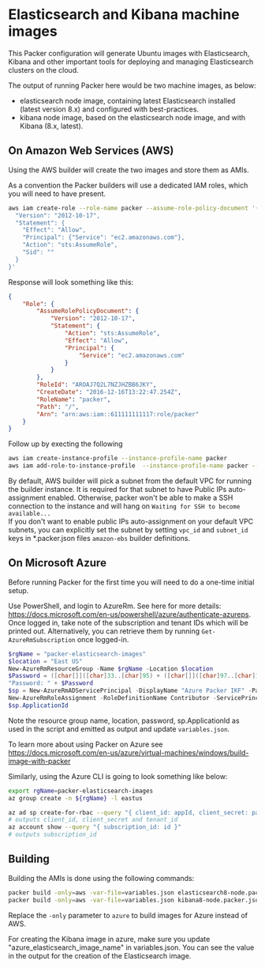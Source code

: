 # Elasticsearch and Kibana machine images

This Packer configuration will generate Ubuntu images with Elasticsearch, Kibana and other important tools for deploying and managing Elasticsearch clusters on the cloud.

The output of running Packer here would be two machine images, as below:

* elasticsearch node image, containing latest Elasticsearch installed (latest version 8.x) and configured with best-practices.
* kibana node image, based on the elasticsearch node image, and with Kibana (8.x, latest).

## On Amazon Web Services (AWS)

Using the AWS builder will create the two images and store them as AMIs.

As a convention the Packer builders will use a dedicated IAM roles, which you will need to have present.

```bash
aws iam create-role --role-name packer --assume-role-policy-document '{
  "Version": "2012-10-17",
  "Statement": {
    "Effect": "Allow",
    "Principal": {"Service": "ec2.amazonaws.com"},
    "Action": "sts:AssumeRole",
    "Sid": ""
  }
}'
```

Response will look something like this:

```json
{
    "Role": {
        "AssumeRolePolicyDocument": {
            "Version": "2012-10-17",
            "Statement": {
                "Action": "sts:AssumeRole",
                "Effect": "Allow",
                "Principal": {
                    "Service": "ec2.amazonaws.com"
                }
            }
        },
        "RoleId": "AROAJ7Q2L7NZJHZBB6JKY",
        "CreateDate": "2016-12-16T13:22:47.254Z",
        "RoleName": "packer",
        "Path": "/",
        "Arn": "arn:aws:iam::611111111117:role/packer"
    }
}
```

Follow up by execting the following

```bash
aws iam create-instance-profile --instance-profile-name packer
aws iam add-role-to-instance-profile  --instance-profile-name packer --role-name packer

```

By default, AWS builder will pick a subnet from the default VPC for running the builder instance. It is required for that subnet to have Public IPs auto-assignment enabled. Otherwise, packer won't be able to make a SSH connection to the instance and will hang on `Waiting for SSH to become available...`  
If you don't want to enable public IPs auto-assignment on your default VPC subnets, you can explicitly set the subnet by setting `vpc_id` and `subnet_id` keys in *.packer.json files `amazon-ebs` builder definitions.

## On Microsoft Azure

Before running Packer for the first time you will need to do a one-time initial setup.

Use PowerShell, and login to AzureRm. See here for more details: https://docs.microsoft.com/en-us/powershell/azure/authenticate-azureps. Once logged in, take note of the subscription and tenant IDs which will be printed out. Alternatively, you can retrieve them by running `Get-AzureRmSubscription` once logged-in.

```Powershell
$rgName = "packer-elasticsearch-images"
$location = "East US"
New-AzureRmResourceGroup -Name $rgName -Location $location
$Password = ([char[]]([char]33..[char]95) + ([char[]]([char]97..[char]126)) + 0..9 | sort {Get-Random})[0..8] -join ''
"Password: " + $Password
$sp = New-AzureRmADServicePrincipal -DisplayName "Azure Packer IKF" -Password $Password
New-AzureRmRoleAssignment -RoleDefinitionName Contributor -ServicePrincipalName $sp.ApplicationId
$sp.ApplicationId
```

Note the resource group name, location, password, sp.ApplicationId as used in the script and emitted as output and update `variables.json`.

To learn more about using Packer on Azure see https://docs.microsoft.com/en-us/azure/virtual-machines/windows/build-image-with-packer

Similarly, using the Azure CLI is going to look something like below:

```bash
export rgName=packer-elasticsearch-images
az group create -n ${rgName} -l eastus

az ad sp create-for-rbac --query "{ client_id: appId, client_secret: password, tenant_id: tenant }"
# outputs client_id, client_secret and tenant_id
az account show --query "{ subscription_id: id }"
# outputs subscription_id
```

## Building

Building the AMIs is done using the following commands:

```bash
packer build -only=aws -var-file=variables.json elasticsearch8-node.packer.json
packer build -only=aws -var-file=variables.json kibana8-node.packer.json
```

Replace the `-only` parameter to `azure` to build images for Azure instead of AWS.

For creating the Kibana image in azure, make sure you update "azure_elasticsearch_image_name" in variables.json. You can see the value in the output for the creation of the Elasticsearch image.

